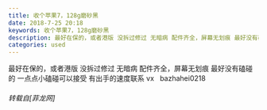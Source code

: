 ```yaml
---
title: 收个苹果7，128g磨砂黑
date: 2018-7-25 20:18
keywords: 收个苹果7，128g磨砂黑
description: 最好在保的，或者港版 没拆过修过 无暗病 配件齐全，屏幕无划痕 最好没有磕碰的 一点点小磕碰可以接受 有出手的速度联系 vx   bazhahei0218
categories: used
---
```

<td class="t_f" id="postmessage_1552167">

最好在保的，或者港版 没拆过修过 无暗病 配件齐全，屏幕无划痕 最好没有磕碰的 一点点小磕碰可以接受 有出手的速度联系 vx   bazhahei0218</td>
###### 转载自[菲龙网]